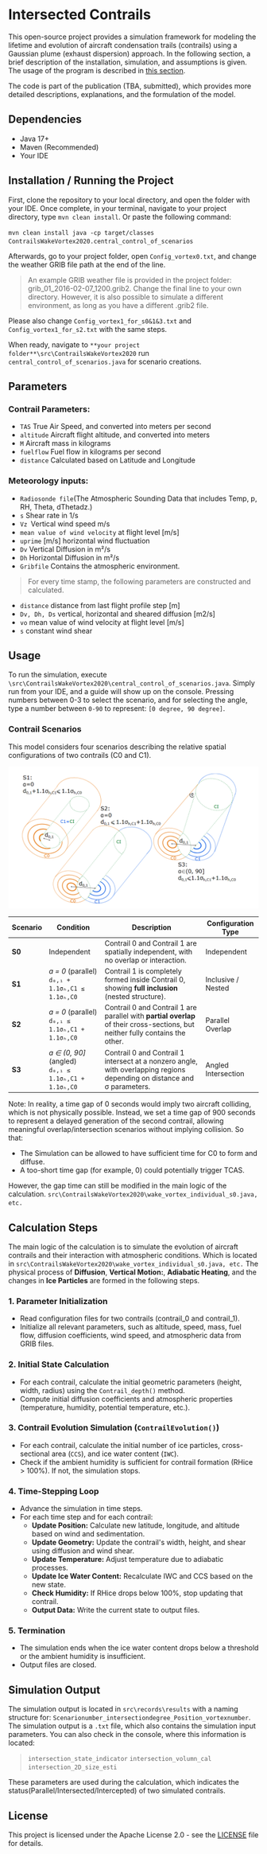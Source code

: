 # Intersected Contrails

This open-source project provides a simulation framework for modeling the lifetime and evolution of aircraft condensation trails (contrails) using a Gaussian plume (exhaust dispersion) approach. In the following section, a brief description of the installation, simulation, and assumptions is given. The usage of the program is described in [this section](#usage).

The code is part of the publication (TBA, submitted), which provides more detailed descriptions, explanations, and the formulation of the model.


## Dependencies
- Java 17+
- Maven (Recommended) 
- Your IDE
## Installation / Running the Project

First, clone the repository to your local directory, and open the folder with your IDE. Once complete, in your terminal, navigate to your project directory, type `mvn clean install`. Or paste the following command:  

`mvn clean install
java -cp target/classes ContrailsWakeVortex2020.central_control_of_scenarios
`

Afterwards, go to your project folder, open `Config_vortex0.txt`, and change the weather GRIB file path at the end of the line. 

> An example GRIB weather file is provided in the project folder: grib_01_2016-02-07_1200.grib2. Change the final line to your own directory. However, it is also possible to simulate a different environment, as long as you have a different .grib2 file.
>
Please also change `Config_vortex1_for_s0&1&3.txt` and `Config_vortex1_for_s2.txt` with the same steps.

When ready, navigate to `**your project folder**\src\ContrailsWakeVortex2020` run `central_control_of_scenarios.java` for scenario creations. 



## Parameters

### Contrail Parameters: 
- `TAS`  True Air Speed, and converted into meters per second
- `altitude` Aircraft flight altitude, and converted into meters
- `M` Aircraft mass in kilograms
- `fuelflow` Fuel flow in kilograms per second
- `distance` Calculated based on Latitude and Longitude


### Meteorology inputs:
- `Radiosonde file`(The Atmospheric Sounding Data that includes Temp, p, RH, Theta, dThetadz.)
- `s` Shear rate in 1/s
- `Vz `Vertical wind speed m/s
- `mean value of wind velocity` at flight level [m/s]
- `uprime` [m/s] horizontal wind fluctuation
- `Dv` Vertical Diffusion in m²/s
- `Dh` Horizontal Diffusion in m²/s
- `Gribfile` Contains the atmospheric environment. 

> For every time stamp, the following parameters are constructed and calculated.
- `distance` distance from last flight profile step [m]
- `Dv, Dh, Ds` vertical, horizontal and sheared diffusion [m2/s]
- `vo` mean value of wind velocity at flight level [m/s]
- `s` constant wind shear


## Usage

To run the simulation, execute `\src\ContrailsWakeVortex2020\central_control_of_scenarios.java`. Simply run from your IDE, and a guide will show up on the console. Pressing numbers between 0-3 to select the scenario, and for selecting the angle, type a number between `0-90` to represent: `[0 degree, 90 degree]`.

### Contrail Scenarios

This model considers four scenarios describing the relative spatial configurations of two contrails (C0 and C1).

![Illustration of the Contrail Scenarios](image/Contrail_Scenarios.png)

| Scenario | Condition                                                | Description                                                                                                                    | Configuration Type  |
| -------- | -------------------------------------------------------- | ------------------------------------------------------------------------------------------------------------------------------ | ------------------- |
| **S0**   | Independent                                              | Contrail 0 and Contrail 1 are spatially independent, with no overlap or interaction.                                           | Independent         |
| **S1**   | *a = 0* (parallel) <br> `d₀,₁ + 1.1σₕ,C1 ≤ 1.1σₕ,C0`     | Contrail 1 is completely formed inside Contrail 0, showing **full inclusion** (nested structure).                              | Inclusive / Nested  |
| **S2**   | *a = 0* (parallel) <br> `d₀,₁ ≤ 1.1σₕ,C1 + 1.1σₕ,C0`     | Contrail 0 and Contrail 1 are parallel with **partial overlap** of their cross-sections, but neither fully contains the other. | Parallel Overlap    |
| **S3**   | *a ∈ (0, 90]* (angled) <br> `d₀,₁ ≤ 1.1σₕ,C1 + 1.1σₕ,C0` | Contrail 0 and Contrail 1 intersect at a nonzero angle, with overlapping regions depending on distance and σ parameters.       | Angled Intersection |

Note: In reality, a time gap of 0 seconds would imply two aircraft colliding, which is not physically possible. Instead, we set a time gap of 900 seconds to represent a delayed generation of the second contrail, allowing meaningful overlap/intersection scenarios without implying collision. So that:
- The Simulation can be allowed to have sufficient time for C0 to form and diffuse.
- A too-short time gap (for example, 0) could potentially trigger TCAS.

However, the gap time can still be modified in the main logic of the calculation. `src\ContrailsWakeVortex2020\wake_vortex_individual_s0.java, etc.`

## Calculation Steps
The main logic of the calculation is to simulate the evolution of aircraft contrails and their interaction with atmospheric conditions. Which is located in `src\ContrailsWakeVortex2020\wake_vortex_individual_s0.java, etc.` The physical process of **Diffusion**,  **Vertical Motion:**,  **Adiabatic Heating**, and the changes in **Ice Particles** are formed in the following steps.

### 1. Parameter Initialization

-   Read configuration files for two contrails (contrail_0 and contrail_1).
-   Initialize all relevant parameters, such as altitude, speed, mass, fuel flow, diffusion coefficients, wind speed, and atmospheric data from GRIB files.

### 2. Initial State Calculation

-   For each contrail, calculate the initial geometric parameters (height, width, radius) using the  `Contrail_depth()`  method.
-   Compute initial diffusion coefficients and atmospheric properties (temperature, humidity, potential temperature, etc.).

### 3. Contrail Evolution Simulation (`ContrailEvolution()`)

-   For each contrail, calculate the initial number of ice particles, cross-sectional area (`CCS`), and ice water content (`IWC`).
-   Check if the ambient humidity is sufficient for contrail formation (RHice > 100%). If not, the simulation stops.

### 4. Time-Stepping Loop

-   Advance the simulation in time steps.
-   For each time step and for each contrail:
    -   **Update Position:**  Calculate new latitude, longitude, and altitude based on wind and sedimentation.
    -   **Update Geometry:**  Update the contrail's width, height, and shear using diffusion and wind shear.
    -   **Update Temperature:**  Adjust temperature due to adiabatic processes.
    -   **Update Ice Water Content:**  Recalculate IWC and CCS based on the new state.
    -   **Check Humidity:**  If RHice drops below 100%, stop updating that contrail.
    -   **Output Data:**  Write the current state to output files.

### 5. Termination

-   The simulation ends when the ice water content drops below a threshold or the ambient humidity is insufficient.
-   Output files are closed.


## Simulation Output
The simulation output is located in `src\records\results` with a naming structure for:
`Scenarionumber_intersectiondegree_Position_vortexnumber`. The simulation output is a `.txt` file, which also contains the simulation input parameters. 
You can also check in the console, where this information is located:
> `intersection_state_indicator` 
> `intersection_volumn_cal`
> `intersection_2D_size_esti`

These parameters are used during the calculation, which indicates the status(Parallel/Intersected/Intercepted) of two simulated contrails.

## License
This project is licensed under the Apache License 2.0 - see the [LICENSE](./LICENSE.txt) file for details.


